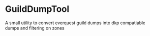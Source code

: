 # GuildDumpTool
A small utility to convert everquest guild dumps into dkp compatiable dumps and filtering on zones
